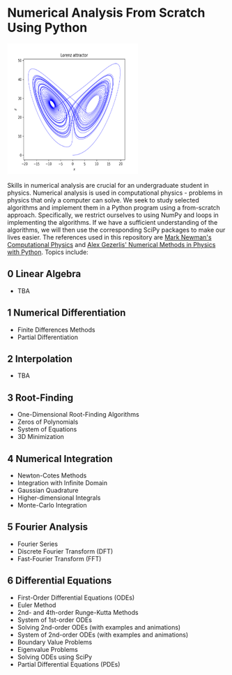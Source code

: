 # Numerical Analysis From Scratch Using Python


<img src="./6 Differential Equations/images and animations/LorenzAttractor.png" width="300" height="300" class="center">


Skills in numerical analysis are crucial for an undergraduate student in physics. Numerical analysis is used in computational physics - problems in physics that only a computer can solve. We seek to study selected algorithms and implement them in a Python program using a from-scratch approach. Specifically, we restrict ourselves to using NumPy and loops in implementing the algorithms. If we have a sufficient understanding of the algorithms, we will then use the corresponding SciPy packages to make our lives easier. The references used in this repository are [Mark Newman's Computational Physics](https://www.amazon.com/gp/product/1480145513?pf_rd_r=91M45TC3S5P9JF5QV3VZ&pf_rd_p=8fe9b1d0-f378-4356-8bb8-cada7525eadd&pd_rd_r=f1ab17ad-f603-4aaf-9a49-573312ed2812&pd_rd_w=HNwcL&pd_rd_wg=1Nt1e&ref_=pd_gw_unk) and [Alex Gezerlis' Numerical Methods in Physics with Python](https://www.amazon.com/Numerical-Methods-Physics-Python-Gezerlis/dp/1108738931/ref=sr_1_1?dchild=1&keywords=alex+gezerlis&qid=1628768170&s=books&sr=1-1). Topics include:

## 0 Linear Algebra
* TBA

## 1 Numerical Differentiation
* Finite Differences Methods
* Partial Differentiation

## 2 Interpolation
* TBA

## 3 Root-Finding
* One-Dimensional Root-Finding Algorithms
* Zeros of Polynomials
* System of Equations
* 3D Minimization

## 4 Numerical Integration
* Newton-Cotes Methods
* Integration with Infinite Domain
* Gaussian Quadrature
* Higher-dimensional Integrals
* Monte-Carlo Integration

## 5 Fourier Analysis
* Fourier Series
* Discrete Fourier Transform (DFT)
* Fast-Fourier Transform (FFT)

## 6 Differential Equations
* First-Order Differential Equations (ODEs)
* Euler Method
* 2nd- and 4th-order Runge-Kutta Methods
* System of 1st-order ODEs
* Solving 2nd-order ODEs (with examples and animations)
* System of 2nd-order ODEs (with examples and animations)
* Boundary Value Problems
* Eigenvalue Problems
* Solving ODEs using SciPy
* Partial Differential Equations (PDEs)